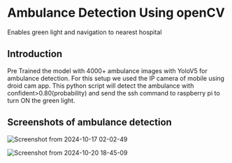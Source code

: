 # Ambulance Detection Using openCV 
  Enables green light and navigation to nearest hospital

## Introduction
  Pre Trained the model with 4000+ ambulance images with YoloV5 for ambulance detection. For this setup we used the IP camera of mobile using droid cam app. This python script will detect the ambulance with confident>0.80(probability) and send the ssh command to raspberry pi to turn ON the green light.

## Screenshots of ambulance detection

![Screenshot from 2024-10-17 02-02-49](https://github.com/user-attachments/assets/15438382-25f8-4090-9ef6-c4500bb20e6f)

![Screenshot from 2024-10-20 18-45-09](https://github.com/user-attachments/assets/c48c77c5-ee1f-4b53-99cc-2616bee8a3ec)



